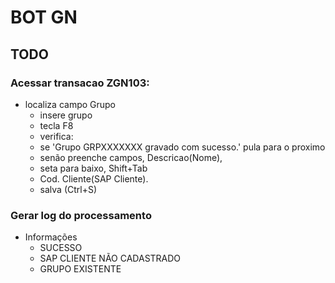 # BOT GN

## TODO

### Acessar transacao ZGN103:
- localiza campo Grupo
	- insere grupo
    - tecla F8
    - verifica: 
	- se 'Grupo GRPXXXXXXX gravado com sucesso.' pula para o proximo
	- senão preenche campos, Descricao(Nome), 
	- seta para baixo, Shift+Tab
	- Cod. Cliente(SAP Cliente).
	- salva (Ctrl+S)

### Gerar log do processamento

- Informações 
	- SUCESSO
	- SAP CLIENTE NÃO CADASTRADO
	- GRUPO EXISTENTE